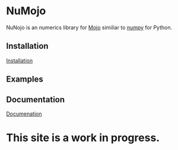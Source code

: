 # NuMojo

NuNojo is an numerics library for [Mojo](https://www.modular.com/mojo) similiar to [numpy](https://numpy.org/) for Python.


## Installation
[Installation](./getting_started/install.md)

## Examples

## Documentation
[Documenation](./docs/)

# This site is a work in progress.